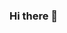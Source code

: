 ### Hi there 👋

<!--
**Sygnom1215/Sygnom1215** is a ✨ _special_ ✨ repository because its `README.md` (this file) appears on your GitHub profile.

Here are some ideas to get you started:

- 🔭 I’m currently working on ...
- 🌱 I’m currently learning ...
- 👯 I’m looking to collaborate on ...
- 🤔 I’m looking for help with ...
- 💬 Ask me about ...
- 📫 How to reach me: ...
- 😄 Pronouns: ...
- ⚡ Fun fact: ...
</br></br>
<img src="https://img.shields.io/badge/Unity-222324?style=for-the-badge&logo=Unity&logoColor=white">
<img src="https://img.shields.io/badge/C++-00599C?style=for-the-badge&logo=c%2B%2B&&logoColor=white">
<img src="https://img.shields.io/badge/C%23-239120?style=for-the-badge&logo=CSharp&logoColor=white">

![Sygnom's github stats](https://github-readme-stats.vercel.app/api?username=Sygnom1215&show_icons=true)
[![Sygnom's github stats](https://github-readme-stats.vercel.app/api/top-langs/?username=Sygnom1215&show_icons=true&hide_border=true&title_color=004386&icon_color=004386&layout=compact)](https://github.com/Sygnom1215)
